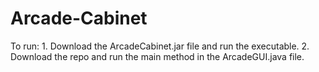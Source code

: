 # Arcade-Cabinet

To run: 1. Download the ArcadeCabinet.jar file and run the executable. 2. Download the repo and run the main method in the ArcadeGUI.java file. 

